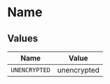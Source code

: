 # Name


## Values

| Name          | Value         |
| ------------- | ------------- |
| `UNENCRYPTED` | unencrypted   |